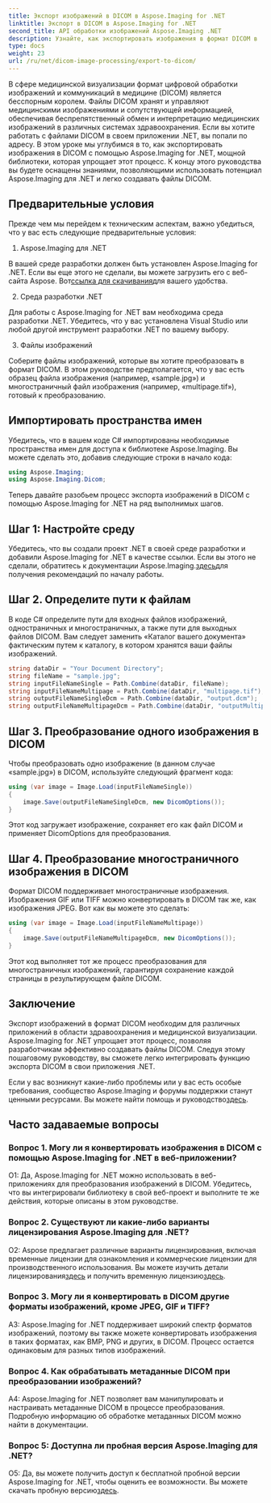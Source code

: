 ```yaml
---
title: Экспорт изображений в DICOM в Aspose.Imaging for .NET
linktitle: Экспорт в DICOM в Aspose.Imaging for .NET
second_title: API обработки изображений Aspose.Imaging .NET
description: Узнайте, как экспортировать изображения в формат DICOM в .NET с помощью Aspose.Imaging. Конвертируйте медицинские изображения без особых усилий.
type: docs
weight: 23
url: /ru/net/dicom-image-processing/export-to-dicom/
---
```

В сфере медицинской визуализации формат цифровой обработки изображений и коммуникаций в медицине (DICOM) является бесспорным королем. Файлы DICOM хранят и управляют медицинскими изображениями и сопутствующей информацией, обеспечивая беспрепятственный обмен и интерпретацию медицинских изображений в различных системах здравоохранения. Если вы хотите работать с файлами DICOM в своем приложении .NET, вы попали по адресу. В этом уроке мы углубимся в то, как экспортировать изображения в DICOM с помощью Aspose.Imaging for .NET, мощной библиотеки, которая упрощает этот процесс. К концу этого руководства вы будете оснащены знаниями, позволяющими использовать потенциал Aspose.Imaging для .NET и легко создавать файлы DICOM.

## Предварительные условия

Прежде чем мы перейдем к техническим аспектам, важно убедиться, что у вас есть следующие предварительные условия:

1. Aspose.Imaging для .NET

 В вашей среде разработки должен быть установлен Aspose.Imaging for .NET. Если вы еще этого не сделали, вы можете загрузить его с веб-сайта Aspose. Вот[ссылка для скачивания](https://releases.aspose.com/imaging/net/)для вашего удобства.

2. Среда разработки .NET

Для работы с Aspose.Imaging for .NET вам необходима среда разработки .NET. Убедитесь, что у вас установлена Visual Studio или любой другой инструмент разработки .NET по вашему выбору.

3. Файлы изображений

Соберите файлы изображений, которые вы хотите преобразовать в формат DICOM. В этом руководстве предполагается, что у вас есть образец файла изображения (например, «sample.jpg») и многостраничный файл изображения (например, «multipage.tif»), готовый к преобразованию.

## Импортировать пространства имен

Убедитесь, что в вашем коде C# импортированы необходимые пространства имен для доступа к библиотеке Aspose.Imaging. Вы можете сделать это, добавив следующие строки в начало кода:

```csharp
using Aspose.Imaging;
using Aspose.Imaging.Dicom;
```

Теперь давайте разобьем процесс экспорта изображений в DICOM с помощью Aspose.Imaging for .NET на ряд выполнимых шагов.

## Шаг 1: Настройте среду

 Убедитесь, что вы создали проект .NET в своей среде разработки и добавили Aspose.Imaging for .NET в качестве ссылки. Если вы этого не сделали, обратитесь к документации Aspose.Imaging.[здесь](https://reference.aspose.com/imaging/net/)для получения рекомендаций по началу работы.

## Шаг 2. Определите пути к файлам

В коде C# определите пути для входных файлов изображений, одностраничных и многостраничных, а также пути для выходных файлов DICOM. Вам следует заменить «Каталог вашего документа» фактическим путем к каталогу, в котором хранятся ваши файлы изображений.

```csharp
string dataDir = "Your Document Directory";
string fileName = "sample.jpg";
string inputFileNameSingle = Path.Combine(dataDir, fileName);
string inputFileNameMultipage = Path.Combine(dataDir, "multipage.tif");
string outputFileNameSingleDcm = Path.Combine(dataDir, "output.dcm");
string outputFileNameMultipageDcm = Path.Combine(dataDir, "outputMultipage.dcm");
```

## Шаг 3. Преобразование одного изображения в DICOM

Чтобы преобразовать одно изображение (в данном случае «sample.jpg») в DICOM, используйте следующий фрагмент кода:

```csharp
using (var image = Image.Load(inputFileNameSingle))
{
    image.Save(outputFileNameSingleDcm, new DicomOptions());
}
```

Этот код загружает изображение, сохраняет его как файл DICOM и применяет DicomOptions для преобразования.

## Шаг 4. Преобразование многостраничного изображения в DICOM

Формат DICOM поддерживает многостраничные изображения. Изображения GIF или TIFF можно конвертировать в DICOM так же, как изображения JPEG. Вот как вы можете это сделать:

```csharp
using (var image = Image.Load(inputFileNameMultipage))
{
    image.Save(outputFileNameMultipageDcm, new DicomOptions());
}
```

Этот код выполняет тот же процесс преобразования для многостраничных изображений, гарантируя сохранение каждой страницы в результирующем файле DICOM.

## Заключение

Экспорт изображений в формат DICOM необходим для различных приложений в области здравоохранения и медицинской визуализации. Aspose.Imaging for .NET упрощает этот процесс, позволяя разработчикам эффективно создавать файлы DICOM. Следуя этому пошаговому руководству, вы сможете легко интегрировать функцию экспорта DICOM в свои приложения .NET.

 Если у вас возникнут какие-либо проблемы или у вас есть особые требования, сообщество Aspose.Imaging и форумы поддержки станут ценными ресурсами. Вы можете найти помощь и руководство[здесь](https://forum.aspose.com/).

## Часто задаваемые вопросы

### Вопрос 1. Могу ли я конвертировать изображения в DICOM с помощью Aspose.Imaging for .NET в веб-приложении?

О1: Да, Aspose.Imaging for .NET можно использовать в веб-приложениях для преобразования изображений в DICOM. Убедитесь, что вы интегрировали библиотеку в свой веб-проект и выполните те же действия, которые описаны в этом руководстве.

### Вопрос 2. Существуют ли какие-либо варианты лицензирования Aspose.Imaging для .NET?

О2: Aspose предлагает различные варианты лицензирования, включая временные лицензии для ознакомления и коммерческие лицензии для производственного использования. Вы можете изучить детали лицензирования[здесь](https://purchase.aspose.com/buy) и получить временную лицензию[здесь](https://purchase.aspose.com/temporary-license/).

### Вопрос 3. Могу ли я конвертировать в DICOM другие форматы изображений, кроме JPEG, GIF и TIFF?

A3: Aspose.Imaging for .NET поддерживает широкий спектр форматов изображений, поэтому вы также можете конвертировать изображения в таких форматах, как BMP, PNG и других, в DICOM. Процесс остается одинаковым для разных типов изображений.

### Вопрос 4. Как обрабатывать метаданные DICOM при преобразовании изображений?

A4: Aspose.Imaging for .NET позволяет вам манипулировать и настраивать метаданные DICOM в процессе преобразования. Подробную информацию об обработке метаданных DICOM можно найти в документации.

### Вопрос 5: Доступна ли пробная версия Aspose.Imaging для .NET?

 О5: Да, вы можете получить доступ к бесплатной пробной версии Aspose.Imaging for .NET, чтобы оценить ее возможности. Вы можете скачать пробную версию[здесь](https://releases.aspose.com/).